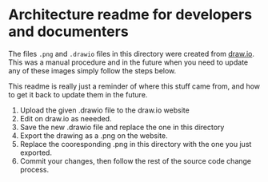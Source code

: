 # Architecture readme for developers and documenters

The files `.png` and `.drawio` files in this directory were created from [draw.io](draw.io).  This was a manual 
procedure and in the future when you need to update any of these images simply follow the steps below. 

This readme is really just a reminder of where this stuff came from, and how to get it back to update them 
in the future.

1. Upload the given .drawio file to the draw.io website
2. Edit on draw.io as neeeded.
3. Save the new .drawio file and replace the one in this directory
4. Export the drawing as a .png on the website.
5. Replace the cooresponding .png in this directory with the one you just exported.
6. Commit your changes, then follow the rest of the source code change process.